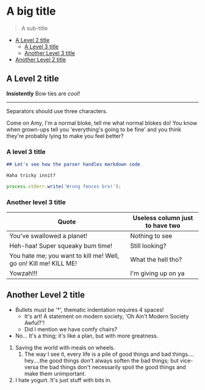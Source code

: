 # A big title

> A sub-title

<!-- TOC START min:2 max:4 -->
* [A Level 2 title](#a-level-2-title)
  * [A Level 3 title](#a-level-3-title)
  * [Another Level 3 title](#another-level-3-title)
* [Another Level 2 title](#another-level-2-title)
<!-- TOC END -->

## A Level 2 title

__Insistently__ Bow ties are _cool_!

---

Separators should use three characters.

Come on Amy, I'm a normal bloke, tell me what normal blokes do! You know when grown-ups tell you 'everything's going to be fine' and you think they're probably lying to make you feel better?

### A level 3 title

```markdown
## Let's see how the parser handles markdown code

Haha tricky innit?
```

```js
process.stderr.write('Wrong fences bro!');
```

### Another level 3 title

| Quote                                                            | Useless column just to have two |
| ---------------------------------------------------------------- | ------------------------------- |
| You've swallowed a planet!                                       | Nothing to see                  |
| Heh-haa! Super squeaky bum time!                                 | Still looking?                  |
| You hate me; you want to kill me! Well, go on! Kill me! KILL ME! | What the hell tho?              |
| Yowzah!!!                                                        | I'm giving up on ya             |

## Another Level 2 title

* Bullets must be '\*', thematic indentation requires 4 spaces!
  * It's art! A statement on modern society, 'Oh Ain't Modern Society Awful?'!
  * Did I mention we have comfy chairs?
* No… It's a thing; it's like a plan, but with more greatness.

1. Saving the world with meals on wheels.
   1. The way I see it, every life is a pile of good things and bad things.…hey.…the good things don't always soften the bad things; but vice-versa the bad things don't necessarily spoil the good things and make them unimportant.
2. I hate yogurt. It's just stuff with bits in.
